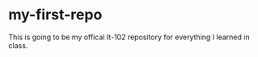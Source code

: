 # my-first-repo

This is going to be my offical It-102 repository for everything I learned in class.